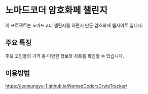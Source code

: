 # 노마드코더 암호화페 챌린지

이 프로젝트는 노마드코더 챌린지를 하면서 만든 암호화페 웹사이트 입니다.

## 주요 특징

주요 코인들의 가격 등 다양한 정보와 차트를 확인할 수 있습니다.

## 이용방법

https://jeonjungyu-1.github.io/NomadCodersCrytoTracker/    
